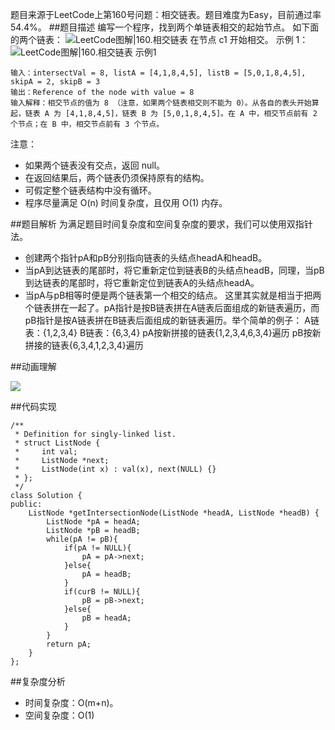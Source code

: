 题目来源于LeetCode上第160号问题：相交链表。题目难度为Easy，目前通过率54.4%。
##题目描述
编写一个程序，找到两个单链表相交的起始节点。
如下面的两个链表：
![LeetCode图解|160.相交链表](https://upload-images.jianshu.io/upload_images/1840444-b62ea7eae24bf88e.png?imageMogr2/auto-orient/strip%7CimageView2/2/w/1240)
在节点 c1 开始相交。
示例 1：
![LeetCode图解|160.相交链表 示例1](https://upload-images.jianshu.io/upload_images/1840444-59acbe2575d138b2.png?imageMogr2/auto-orient/strip%7CimageView2/2/w/1240)
```
输入：intersectVal = 8, listA = [4,1,8,4,5], listB = [5,0,1,8,4,5], skipA = 2, skipB = 3
输出：Reference of the node with value = 8
输入解释：相交节点的值为 8 （注意，如果两个链表相交则不能为 0）。从各自的表头开始算起，链表 A 为 [4,1,8,4,5]，链表 B 为 [5,0,1,8,4,5]。在 A 中，相交节点前有 2 个节点；在 B 中，相交节点前有 3 个节点。
```
注意：
- 如果两个链表没有交点，返回 null。
- 在返回结果后，两个链表仍须保持原有的结构。
- 可假定整个链表结构中没有循环。
- 程序尽量满足 O(n) 时间复杂度，且仅用 O(1) 内存。

##题目解析
为满足题目时间复杂度和空间复杂度的要求，我们可以使用双指针法。
- 创建两个指针pA和pB分别指向链表的头结点headA和headB。
- 当pA到达链表的尾部时，将它重新定位到链表B的头结点headB，同理，当pB到达链表的尾部时，将它重新定位到链表A的头结点headA。
- 当pA与pB相等时便是两个链表第一个相交的结点。
这里其实就是相当于把两个链表拼在一起了。pA指针是按B链表拼在A链表后面组成的新链表遍历，而pB指针是按A链表拼在B链表后面组成的新链表遍历。举个简单的例子：
A链表：{1,2,3,4}
B链表：{6,3,4}
pA按新拼接的链表{1,2,3,4,6,3,4}遍历
pB按新拼接的链表{6,3,4,1,2,3,4}遍历

##动画理解

![](./Animation.gif)

##代码实现
```
/**
 * Definition for singly-linked list.
 * struct ListNode {
 *     int val;
 *     ListNode *next;
 *     ListNode(int x) : val(x), next(NULL) {}
 * };
 */
class Solution {
public:
    ListNode *getIntersectionNode(ListNode *headA, ListNode *headB) {
        ListNode *pA = headA;
        ListNode *pB = headB;
        while(pA != pB){
            if(pA != NULL){
                pA = pA->next;
            }else{
                pA = headB;
            }
            if(curB != NULL){
                pB = pB->next;
            }else{
                pB = headA;
            }
        }
        return pA;
    }
};
```
##复杂度分析
- 时间复杂度：O(m+n)。
- 空间复杂度：O(1)
